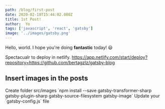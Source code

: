```yaml
---
path: /blog/first-post
date: 2020-02-18T15:44:02.080Z
title: 1st Post!
author:  Yo
tags: ['javascript', 'react', 'gatsby']
image: '../images/gatsby.png'
---
```

Hello, world. I hope you're doing **fantastic** today! 😃

Spectacualr to deploy in netlify.
https://app.netlify.com/start/deploy?repository=https://github.com/bertagzlz/gatsby-blog

## Insert images in the posts
Create folder src/images
´npm install --save gatsby-transformer-sharp gatsby-plugin-sharp gatsby-source-filesystem gatsby-image´
Update your ´gatsby-config.js´ file 